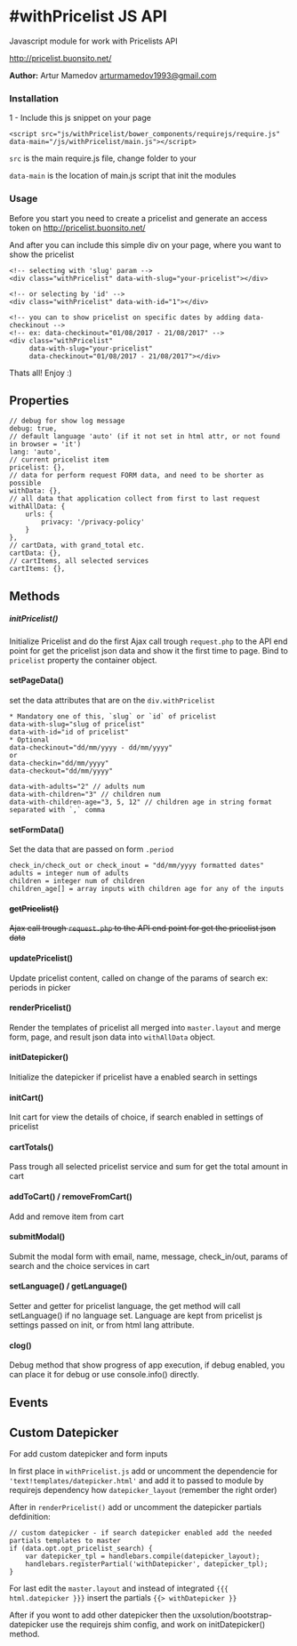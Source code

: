 # #withPricelist JS API
 
Javascript module for work with Pricelists API
 
http://pricelist.buonsito.net/ 

__Author:__ Artur Mamedov <arturmamedov1993@gmail.com>


### Installation

1 - Include this js snippet on your page
 ```
 <script src="js/withPricelist/bower_components/requirejs/require.js" 
 data-main="/js/withPricelist/main.js"></script>
 ```
 `src` is the main require.js file, change folder to your
 
 `data-main` is the location of main.js script that init the modules


### Usage
Before you start you need to create a pricelist and generate an access token on http://pricelist.buonsito.net/

And after you can include this simple div on your page, where you want to show the pricelist
```
<!-- selecting with 'slug' param -->
<div class="withPricelist" data-with-slug="your-pricelist"></div>

<!-- or selecting by 'id' -->
<div class="withPricelist" data-with-id="1"></div>

<!-- you can to show pricelist on specific dates by adding data-checkinout -->
<!-- ex: data-checkinout="01/08/2017 - 21/08/2017" -->
<div class="withPricelist" 
     data-with-slug="your-pricelist" 
     data-checkinout="01/08/2017 - 21/08/2017"></div>
```

Thats all! Enjoy :)

## Properties
```
// debug for show log message
debug: true,
// default language 'auto' (if it not set in html attr, or not found in browser = 'it')
lang: 'auto',
// current pricelist item
pricelist: {},
// data for perform request FORM data, and need to be shorter as possible
withData: {},
// all data that application collect from first to last request
withAllData: {
	urls: {
		privacy: '/privacy-policy'
	}
},
// cartData, with grand_total etc.
cartData: {},
// cartItems, all selected services
cartItems: {},
```

## Methods

##### initPricelist()
Initialize Pricelist and do the first Ajax call trough `request.php` to the API end point for get the pricelist json data and show it the first time to page. 
Bind to `pricelist` property the container object.

#### setPageData()
set the data attributes that are on the `div.withPricelist`
```
* Mandatory one of this, `slug` or `id` of pricelist
data-with-slug="slug of pricelist"
data-with-id="id of pricelist"
* Optional
data-checkinout="dd/mm/yyyy - dd/mm/yyyy"
or
data-checkin="dd/mm/yyyy"
data-checkout="dd/mm/yyyy"

data-with-adults="2" // adults num
data-with-children="3" // children num
data-with-children-age="3, 5, 12" // children age in string format separated with `,` comma
```

#### setFormData()
Set the data that are passed on form `.period`
```
check_in/check_out or check_inout = "dd/mm/yyyy formatted dates"
adults = integer num of adults
children = integer num of children
children_age[] = array inputs with children age for any of the inputs
```


#### ~~getPricelist()~~
~~Ajax call trough `request.php` to the API end point for get the pricelist json data~~

#### updatePricelist()
Update pricelist content, called on change of the params of search ex: periods in picker

#### renderPricelist()
Render the templates of pricelist all merged into `master.layout` and merge form, page, and result json data into `withAllData` object. 

#### initDatepicker()
Initialize the datepicker if pricelist have a enabled search in settings 

#### initCart()
Init cart for view the details of choice, if search enabled in settings of pricelist
 
#### cartTotals()
Pass trough all selected pricelist service and sum for get the total amount in cart

#### addToCart() / removeFromCart()
Add and remove item from cart

#### submitModal()
Submit the modal form with email, name, message, check_in/out, params of search and the choice services in cart

#### setLanguage() / getLanguage()
Setter and getter for pricelist language, the get method will call setLanguage() if no language set. Language are kept from pricelist js settings passed on init, or from html lang attribute.

#### clog()
Debug method that show progress of app execution, if debug enabled, you can place it for debug or use console.info() directly.

## Events


## Custom Datepicker

For add custom datepicker and form inputs

In first place in `withPricelist.js` add or uncomment the dependencie for `'text!templates/datepicker.html'` and add it to passed to module by requirejs  dependency how `datepicker_layout` (remember the right order)

After in `renderPricelist()` add or uncomment the datepicker partials defdinition:

```
// custom datepicker - if search datepicker enabled add the needed partials templates to master
if (data.opt.opt_pricelist_search) {
    var datepicker_tpl = handlebars.compile(datepicker_layout);
    handlebars.registerPartial('withDatepicker', datepicker_tpl);
}
```

For last edit the `master.layout` and instead of integrated `{{{ html.datepicker }}}` insert the partials `{{> withDatepicker }}`

After if you wont to add other datepicker then the uxsolution/bootstrap-datepicker use the requirejs shim config, and work on initDatepicker() method.